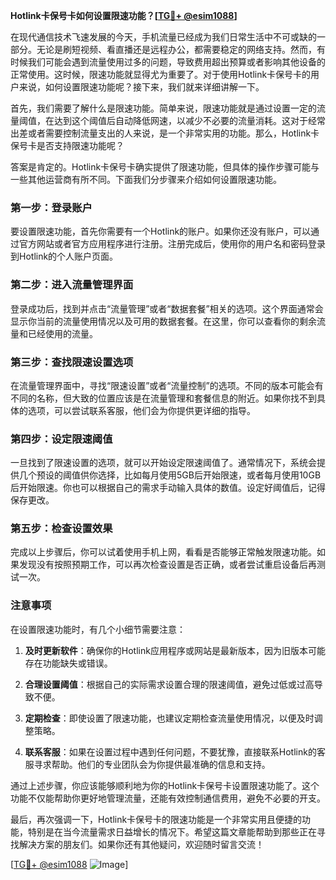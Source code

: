 **Hotlink卡保号卡如何设置限速功能？[[TG💪+ @esim1088](https://t.me/s/esim1088)]**

在现代通信技术飞速发展的今天，手机流量已经成为我们日常生活中不可或缺的一部分。无论是刷短视频、看直播还是远程办公，都需要稳定的网络支持。然而，有时候我们可能会遇到流量使用过多的问题，导致费用超出预算或者影响其他设备的正常使用。这时候，限速功能就显得尤为重要了。对于使用Hotlink卡保号卡的用户来说，如何设置限速功能呢？接下来，我们就来详细讲解一下。

首先，我们需要了解什么是限速功能。简单来说，限速功能就是通过设置一定的流量阈值，在达到这个阈值后自动降低网速，以减少不必要的流量消耗。这对于经常出差或者需要控制流量支出的人来说，是一个非常实用的功能。那么，Hotlink卡保号卡是否支持限速功能呢？

答案是肯定的。Hotlink卡保号卡确实提供了限速功能，但具体的操作步骤可能与一些其他运营商有所不同。下面我们分步骤来介绍如何设置限速功能。

### 第一步：登录账户

要设置限速功能，首先你需要有一个Hotlink的账户。如果你还没有账户，可以通过官方网站或者官方应用程序进行注册。注册完成后，使用你的用户名和密码登录到Hotlink的个人账户页面。

### 第二步：进入流量管理界面

登录成功后，找到并点击“流量管理”或者“数据套餐”相关的选项。这个界面通常会显示你当前的流量使用情况以及可用的数据套餐。在这里，你可以查看你的剩余流量和已经使用的流量。

### 第三步：查找限速设置选项

在流量管理界面中，寻找“限速设置”或者“流量控制”的选项。不同的版本可能会有不同的名称，但大致的位置应该是在流量管理和套餐信息的附近。如果你找不到具体的选项，可以尝试联系客服，他们会为你提供更详细的指导。

### 第四步：设定限速阈值

一旦找到了限速设置的选项，就可以开始设定限速阈值了。通常情况下，系统会提供几个预设的阈值供你选择，比如每月使用5GB后开始限速，或者每月使用10GB后开始限速。你也可以根据自己的需求手动输入具体的数值。设定好阈值后，记得保存更改。

### 第五步：检查设置效果

完成以上步骤后，你可以试着使用手机上网，看看是否能够正常触发限速功能。如果发现没有按照预期工作，可以再次检查设置是否正确，或者尝试重启设备后再测试一次。

### 注意事项

在设置限速功能时，有几个小细节需要注意：

1. **及时更新软件**：确保你的Hotlink应用程序或网站是最新版本，因为旧版本可能存在功能缺失或错误。
   
2. **合理设置阈值**：根据自己的实际需求设置合理的限速阈值，避免过低或过高导致不便。

3. **定期检查**：即使设置了限速功能，也建议定期检查流量使用情况，以便及时调整策略。

4. **联系客服**：如果在设置过程中遇到任何问题，不要犹豫，直接联系Hotlink的客服寻求帮助。他们的专业团队会为你提供最准确的信息和支持。

通过上述步骤，你应该能够顺利地为你的Hotlink卡保号卡设置限速功能了。这个功能不仅能帮助你更好地管理流量，还能有效控制通信费用，避免不必要的开支。

最后，再次强调一下，Hotlink卡保号卡的限速功能是一个非常实用且便捷的功能，特别是在当今流量需求日益增长的情况下。希望这篇文章能帮助到那些正在寻找解决方案的朋友们。如果你还有其他疑问，欢迎随时留言交流！

[[TG💪+ @esim1088](https://t.me/s/esim1088) ![Image](https://i.postimg.cc/4NQfJmqS/Snipaste-2025-05-13-00-14-12.png)]